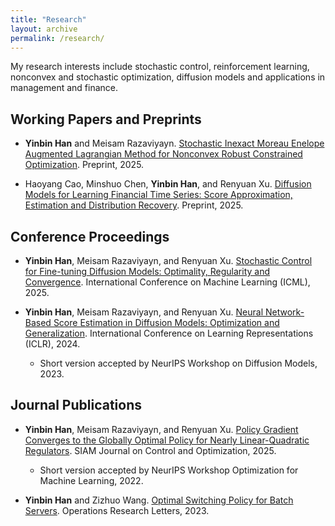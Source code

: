 ```yaml
---
title: "Research"
layout: archive
permalink: /research/
---
```



My research interests include stochastic control, reinforcement learning, nonconvex and stochastic optimization, diffusion models and applications in management and finance.

## Working Papers and Preprints

* **Yinbin Han** and Meisam Razaviyayn. [Stochastic Inexact Moreau Enelope Augmented Lagrangian Method for Nonconvex Robust Constrained Optimization](). Preprint, 2025.
 
*  Haoyang Cao, Minshuo Chen, **Yinbin Han**, and Renyuan Xu. [Diffusion Models for Learning Financial Time Series: Score Approximation, Estimation and Distribution Recovery](). Preprint, 2025.

## Conference Proceedings

* **Yinbin Han**, Meisam Razaviyayn, and Renyuan Xu. [Stochastic Control for Fine-tuning Diffusion Models: Optimality, Regularity and Convergence](https://arxiv.org/abs/2412.18164). International Conference on Machine Learning (ICML), 2025.

* **Yinbin Han**, Meisam Razaviyayn, and Renyuan Xu. [Neural Network-Based Score Estimation in Diffusion Models: Optimization and Generalization](https://arxiv.org/abs/2401.15604). International Conference on Learning Representations (ICLR), 2024.
    * Short version accepted by  NeurIPS Workshop on Diffusion Models, 2023.


## Journal Publications

* **Yinbin Han**, Meisam Razaviyayn, and Renyuan Xu. [Policy Gradient Converges to the Globally Optimal Policy for Nearly Linear-Quadratic Regulators](https://arxiv.org/abs/2303.08431). SIAM Journal on Control and Optimization, 2025.
    * Short version accepted by NeurIPS Workshop Optimization for Machine Learning, 2022.
  
* **Yinbin Han** and Zizhuo Wang. [Optimal Switching Policy for Batch Servers](https://www.sciencedirect.com/science/article/abs/pii/S0167637723001578). Operations Research Letters, 2023.

